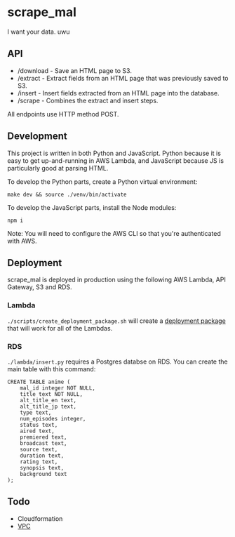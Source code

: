 # scrape_mal

I want your data. uwu

## API

- /download - Save an HTML page to S3.
- /extract - Extract fields from an HTML page that was previously saved to S3.
- /insert - Insert fields extracted from an HTML page into the database.
- /scrape - Combines the extract and insert steps.

All endpoints use HTTP method POST.

## Development

This project is written in both Python and JavaScript. Python because it is easy to get up-and-running in AWS Lambda, and JavaScript because JS is particularly good at parsing HTML.

To develop the Python parts, create a Python virtual environment:

```
make dev && source ./venv/bin/activate
```

To develop the JavaScript parts, install the Node modules:

```
npm i
```

Note: You will need to configure the AWS CLI so that you're authenticated with AWS.

## Deployment

scrape_mal is deployed in production using the following AWS Lambda, API Gateway, S3 and RDS.

### Lambda

`./scripts/create_deployment_package.sh` will create a [deployment package](https://docs.aws.amazon.com/lambda/latest/dg/lambda-python-how-to-create-deployment-package.html) that will work for all of the Lambdas.

### RDS

`./lambda/insert.py` requires a Postgres databse on RDS. You can create the main table with this command:

```
CREATE TABLE anime (
    mal_id integer NOT NULL,
    title text NOT NULL,
    alt_title_en text,
    alt_title_jp text,
    type text,
    num_episodes integer,
    status text,
    aired text,
    premiered text,
    broadcast text,
    source text,
    duration text,
    rating text,
    synopsis text,
    background text
);
```

## Todo

- Cloudformation
- [VPC](https://aws.amazon.com/blogs/aws/new-access-resources-in-a-vpc-from-your-lambda-functions/)
